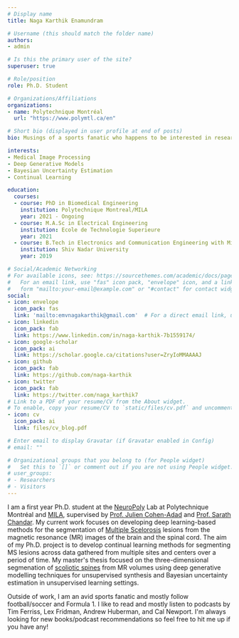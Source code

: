 ```yaml
---
# Display name
title: Naga Karthik Enamundram

# Username (this should match the folder name)
authors:
- admin

# Is this the primary user of the site?
superuser: true

# Role/position
role: Ph.D. Student

# Organizations/Affiliations
organizations:
- name: Polytechnique Montréal
  url: "https://www.polymtl.ca/en"

# Short bio (displayed in user profile at end of posts)
bio: Musings of a sports fanatic who happens to be interested in research.

interests:
- Medical Image Processing
- Deep Generative Models
- Bayesian Uncertainty Estimation
- Continual Learning 

education:
  courses:
  - course: PhD in Biomedical Engineering
    institution: Polytechnique Montreal/MILA
    year: 2021 - Ongoing
  - course: M.A.Sc in Electrical Engineering
    institution: Ecole de Technologie Superieure
    year: 2021
  - course: B.Tech in Electronics and Communication Engineering with Minor in Mathematics
    institution: Shiv Nadar University
    year: 2019

# Social/Academic Networking
# For available icons, see: https://sourcethemes.com/academic/docs/page-builder/#icons
#   For an email link, use "fas" icon pack, "envelope" icon, and a link in the
#   form "mailto:your-email@example.com" or "#contact" for contact widget.
social:
- icon: envelope
  icon_pack: fas
  link: 'mailto:emvnagakarthik@gmail.com'  # For a direct email link, use "mailto:test@example.org".
- icon: linkedin
  icon_pack: fab
  link: https://www.linkedin.com/in/naga-karthik-7b1559174/
- icon: google-scholar
  icon_pack: ai
  link: https://scholar.google.ca/citations?user=ZryIoMMAAAAJ
- icon: github
  icon_pack: fab
  link: https://github.com/naga-karthik
- icon: twitter
  icon_pack: fab
  link: https://twitter.com/naga_karthik7
# Link to a PDF of your resume/CV from the About widget.
# To enable, copy your resume/CV to `static/files/cv.pdf` and uncomment the lines below.
- icon: cv
  icon_pack: ai
  link: files/cv_blog.pdf

# Enter email to display Gravatar (if Gravatar enabled in Config)
# email: ""

# Organizational groups that you belong to (for People widget)
#   Set this to `[]` or comment out if you are not using People widget.
# user_groups:
# - Researchers
# - Visitors
---
```


I am a first year Ph.D. student at the [NeuroPoly][1] Lab at Polytechnique Montréal and [MILA][3], supervised by [Prof. Julien Cohen-Adad][5] and [Prof. Sarath Chandar][6]. My current work focuses on developing deep learning-based methods for the segmentation of [Multiple Scelorosis][2] lesions from the magnetic resonance (MR) images of the brain and the spinal cord. The aim of my Ph.D. project is to develop continual learning methods for segmenting MS lesions across data gathered from multiple sites and centers over a period of time.  My master's thesis focused on the three-dimensional segmenation of [scoliotic spines][4] from MR volumes using deep generative modelling techniques for unsupervised synthesis and Bayesian uncertainty estimation in unsupervised learning settings. 
<!-- My greater goal is to make deep learning models more interpretable and explainable for their deployment in real clinical settings. -->

Outside of work, I am an avid sports fanatic and mostly follow football/soccer and Formula 1. I like to read and mostly listen to podcasts by Tim Ferriss, Lex Fridman, Andrew Huberman, and Cal Newport. I'm always looking for new books/podcast recommendations so feel free to hit me up if you have any! 

[1]: https://neuro.polymtl.ca
[2]: https://en.wikipedia.org/wiki/Multiple_sclerosis
[3]: https://mila.quebec/en
[4]: https://en.wikipedia.org/wiki/Scoliosis
[5]: https://neuro.polymtl.ca/team/faculty/julien-cohen-adad.html
[6]: http://sarathchandar.in/

<!-- (Occasionally, I try to improve the clarity of my expression (and also learn new things) by answering on two major AI/ML forums. You can find my responses [here][1] (Cross Validated StackExchange) and [here][2] (AI StackExchange). ) -->

<!-- ([1]: https://stats.stackexchange.com/users/271349/nagak ) 
([2]: https://ai.stackexchange.com/users/36971/nagak ) -->

	